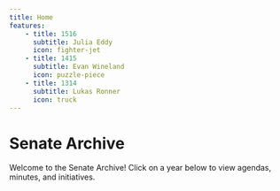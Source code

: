 ```yaml
---
title: Home
features:
    - title: 1516
      subtitle: Julia Eddy
      icon: fighter-jet
    - title: 1415
      subtitle: Evan Wineland
      icon: puzzle-piece
    - title: 1314
      subtitle: Lukas Ronner
      icon: truck
---
```


# Senate Archive

Welcome to the Senate Archive! Click on a year below to view agendas, minutes, and initiatives. 